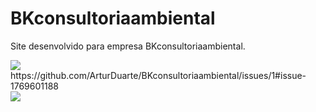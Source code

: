 # BKconsultoriaambiental       
Site desenvolvido para empresa BKconsultoriaambiental.

<div alinhar="centro">
<img src="https://github.com/ArturDuarte/BKconsultoriaambiental/assets/18275098/ef656718-de36-40a7-813d-c9eec5d916ea.jpg" largura"700px" />
</div >
https://github.com/ArturDuarte/BKconsultoriaambiental/issues/1#issue-1769601188

<div alinhar="centro">
<img src="https://user-images.githubusercontent.com/18275098/247933446-6be7bf6f-4f6b-47a5-b246-0bc531ea672c.png" largura"700px" />
</div >
